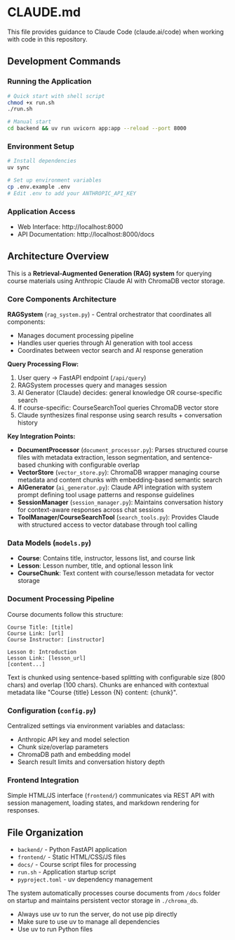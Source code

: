 # CLAUDE.md

This file provides guidance to Claude Code (claude.ai/code) when working with code in this repository.

## Development Commands

### Running the Application
```bash
# Quick start with shell script
chmod +x run.sh
./run.sh

# Manual start
cd backend && uv run uvicorn app:app --reload --port 8000
```

### Environment Setup
```bash
# Install dependencies
uv sync

# Set up environment variables
cp .env.example .env
# Edit .env to add your ANTHROPIC_API_KEY
```

### Application Access
- Web Interface: http://localhost:8000
- API Documentation: http://localhost:8000/docs

## Architecture Overview

This is a **Retrieval-Augmented Generation (RAG) system** for querying course materials using Anthropic Claude AI with ChromaDB vector storage.

### Core Components Architecture

**RAGSystem** (`rag_system.py`) - Central orchestrator that coordinates all components:
- Manages document processing pipeline
- Handles user queries through AI generation with tool access
- Coordinates between vector search and AI response generation

**Query Processing Flow:**
1. User query → FastAPI endpoint (`/api/query`)
2. RAGSystem processes query and manages session
3. AI Generator (Claude) decides: general knowledge OR course-specific search
4. If course-specific: CourseSearchTool queries ChromaDB vector store
5. Claude synthesizes final response using search results + conversation history

**Key Integration Points:**

- **DocumentProcessor** (`document_processor.py`): Parses structured course files with metadata extraction, lesson segmentation, and sentence-based chunking with configurable overlap
- **VectorStore** (`vector_store.py`): ChromaDB wrapper managing course metadata and content chunks with embedding-based semantic search
- **AIGenerator** (`ai_generator.py`): Claude API integration with system prompt defining tool usage patterns and response guidelines
- **SessionManager** (`session_manager.py`): Maintains conversation history for context-aware responses across chat sessions
- **ToolManager/CourseSearchTool** (`search_tools.py`): Provides Claude with structured access to vector database through tool calling

### Data Models (`models.py`)
- **Course**: Contains title, instructor, lessons list, and course link
- **Lesson**: Lesson number, title, and optional lesson link
- **CourseChunk**: Text content with course/lesson metadata for vector storage

### Document Processing Pipeline
Course documents follow this structure:
```
Course Title: [title]
Course Link: [url]
Course Instructor: [instructor]

Lesson 0: Introduction
Lesson Link: [lesson_url]
[content...]
```

Text is chunked using sentence-based splitting with configurable size (800 chars) and overlap (100 chars). Chunks are enhanced with contextual metadata like "Course {title} Lesson {N} content: {chunk}".

### Configuration (`config.py`)
Centralized settings via environment variables and dataclass:
- Anthropic API key and model selection
- Chunk size/overlap parameters  
- ChromaDB path and embedding model
- Search result limits and conversation history depth

### Frontend Integration
Simple HTML/JS interface (`frontend/`) communicates via REST API with session management, loading states, and markdown rendering for responses.

## File Organization

- `backend/` - Python FastAPI application
- `frontend/` - Static HTML/CSS/JS files  
- `docs/` - Course script files for processing
- `run.sh` - Application startup script
- `pyproject.toml` - uv dependency management

The system automatically processes course documents from `/docs` folder on startup and maintains persistent vector storage in `./chroma_db`.
- Always use uv to run the server, do not use pip directly
- Make sure to use uv to manage all dependencies
- Use uv to run Python files
